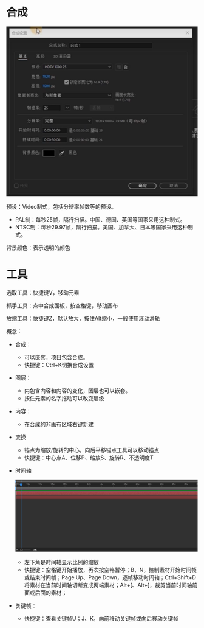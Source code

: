 # 合成

![img](Genji_AE笔记_imgs\Genji_AE笔记_1.png)

预设：Video制式，包括分辨率帧数等的预设。

- PAL制：每秒25帧，隔行扫描。中国、德国、英国等国家采用这种制式。
- NTSC制：每秒29.97帧，隔行扫描。美国、加拿大、日本等国家采用这种制式。

背景颜色：表示透明的颜色



# 工具

选取工具：快捷键V，移动元素

抓手工具：点中合成面板，按空格键，移动画布

放缩工具：快捷键Z，默认放大，按住Alt缩小，一般使用滚动滑轮

概念：

- 合成：
  - 可以嵌套，项目包含合成。
  - 快捷键：Ctrl+K切换合成设置
- 图层：
  - 内包含内容和内容的变化，图层也可以嵌套。
  - 按住元素的名字拖动可以改变层级
- 内容：
  - 在合成的非画布区域右键新建

- 变换

  - 锚点为缩放/旋转的中心，向后平移锚点工具可以移动锚点
  - 快捷键：中心点A、位移P、缩放S、旋转R、不透明度T

- 时间轴

  ![img](Genji_AE笔记_imgs\Genji_AE笔记_2.png)

  - 左下角是时间轴显示比例的缩放
  - 快捷键：空格键开始播放，再次按空格暂停；B、N，控制素材开始时间帧或结束时间帧；Page Up、Page Down，逐帧移动时间轴；Ctrl+Shift+D将素材在当前时间轴切断变成两端素材；Alt+[、Alt+]，裁剪当前时间轴前面或后面的素材；

- 关键帧：

  - 快捷键：查看关键帧U；J、K，向前移动关键帧或向后移动关键帧

